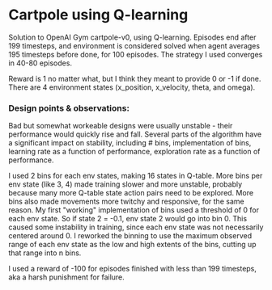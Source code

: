 # Cartpole using Q-learning

Solution to OpenAI Gym cartpole-v0, using Q-learning. Episodes end after 199 timesteps, and environment is considered solved when agent averages 195 timesteps before done, for 100 episodes. The strategy I used converges in 40-80 episodes.   

Reward is 1 no matter what, but I think they meant to provide 0 or -1 if done. There are 4 environment states (x_position, x_velocity, theta, and omega).  

### Design points & observations: 

Bad but somewhat workeable designs were usually unstable - their performance would quickly rise and fall. Several parts of the algorithm have a significant impact on stability, including # bins, implementation of bins, learning rate as a function of performance, exploration rate as a function of performance. 

I used 2 bins for each env states, making 16 states in Q-table. More bins per env state (like 3, 4) made training slower and more unstable, probably because many more Q-table state action pairs need to be explored. More bins also made movements more twitchy and responsive, for the same reason. My first "working" implementation of bins used a threshold of 0 for each env state. So if state 2 = -0.1, env state 2 would go into bin 0. This caused some instability in training, since each env state was not necessarily centered around 0. I reworked the binning to use the maximum observed range of each env state as the low and high extents of the bins, cutting up that range into n bins. 

I used a reward of -100 for episodes finished with less than 199 timesteps, aka a harsh punishment for failure. 










